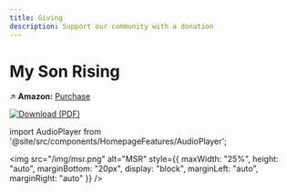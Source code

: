 ```yaml
---
title: Giving
description: Support our community with a donation
---
```


# My Son Rising

↗️ **Amazon:** [Purchase](https://a.co/d/iDwhrJR)

[![Download (PDF)](https://img.shields.io/badge/📖-Download-blue)](https://raw.githubusercontent.com/ancientpathsio/ancientpaths/main/static/docs/My_Son_Rising.pdf)

import AudioPlayer from '@site/src/components/HomepageFeatures/AudioPlayer';

<img src="/img/msr.png" alt="MSR" style={{ maxWidth: "25%", height: "auto", marginBottom: "20px", display: "block", marginLeft: "auto", marginRight: "auto" }} />

<div style={{ display: "flex", alignItems: "center", justifyContent: "flex-start" }}>
  <div style={{ textAlign: "left" }}>
    <AudioPlayer />
  </div>
</div>
